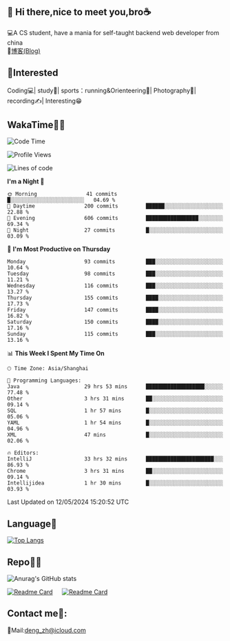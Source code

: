 👋 Hi there,nice to meet you,bro☕
---
💻A CS student, have a mania for self-taught backend web developer from china   
📌[博客(Blog)](https://github.com/HealUP/MyBlog)

 <!-- waka-box start -->
 <!-- waka-box end -->
 
🧲**Interested**
--
Coding💻| study📖| sports：running&Orienteering🏃‍| Photography📸| recording✍️| Interesting😁

WakaTime👨‍💻
---
<!--START_SECTION:waka-->
![Code Time](http://img.shields.io/badge/Code%20Time-1%2C137%20hrs%2037%20mins-blue)

![Profile Views](http://img.shields.io/badge/Profile%20Views-3-blue)

![Lines of code](https://img.shields.io/badge/From%20Hello%20World%20I%27ve%20Written-205.0%20thousand%20lines%20of%20code-blue)

**I'm a Night 🦉** 

```text
🌞 Morning                41 commits          █░░░░░░░░░░░░░░░░░░░░░░░░   04.69 % 
🌆 Daytime                200 commits         ██████░░░░░░░░░░░░░░░░░░░   22.88 % 
🌃 Evening                606 commits         █████████████████░░░░░░░░   69.34 % 
🌙 Night                  27 commits          █░░░░░░░░░░░░░░░░░░░░░░░░   03.09 % 
```
📅 **I'm Most Productive on Thursday** 

```text
Monday                   93 commits          ███░░░░░░░░░░░░░░░░░░░░░░   10.64 % 
Tuesday                  98 commits          ███░░░░░░░░░░░░░░░░░░░░░░   11.21 % 
Wednesday                116 commits         ███░░░░░░░░░░░░░░░░░░░░░░   13.27 % 
Thursday                 155 commits         ████░░░░░░░░░░░░░░░░░░░░░   17.73 % 
Friday                   147 commits         ████░░░░░░░░░░░░░░░░░░░░░   16.82 % 
Saturday                 150 commits         ████░░░░░░░░░░░░░░░░░░░░░   17.16 % 
Sunday                   115 commits         ███░░░░░░░░░░░░░░░░░░░░░░   13.16 % 
```


📊 **This Week I Spent My Time On** 

```text
🕑︎ Time Zone: Asia/Shanghai

💬 Programming Languages: 
Java                     29 hrs 53 mins      ███████████████████░░░░░░   77.48 % 
Other                    3 hrs 31 mins       ██░░░░░░░░░░░░░░░░░░░░░░░   09.14 % 
SQL                      1 hr 57 mins        █░░░░░░░░░░░░░░░░░░░░░░░░   05.06 % 
YAML                     1 hr 54 mins        █░░░░░░░░░░░░░░░░░░░░░░░░   04.96 % 
XML                      47 mins             █░░░░░░░░░░░░░░░░░░░░░░░░   02.06 % 

🔥 Editors: 
IntelliJ                 33 hrs 32 mins      ██████████████████████░░░   86.93 % 
Chrome                   3 hrs 31 mins       ██░░░░░░░░░░░░░░░░░░░░░░░   09.14 % 
Intellijidea             1 hr 30 mins        █░░░░░░░░░░░░░░░░░░░░░░░░   03.93 % 
```


 Last Updated on 12/05/2024 15:20:52 UTC
<!--END_SECTION:waka-->

Language🚀
---
[![Top Langs](https://github-readme-stats.vercel.app/api/top-langs/?username=HealUP&layout=compact&hide_border=true)](https://github.com/HealUP)

Repo🧑‍💻
---
![Anurag's GitHub stats](https://github-readme-stats.vercel.app/api?username=HealUP&count_private=true&show_icons=true&theme=gruvbox&hide_border=true) 

[![Readme Card](https://github-readme-stats.vercel.app/api/pin/?username=HealUP&repo=InternetEy&theme=transparent)](https://github.com/HealUP/InternetEy) &emsp;
[![Readme Card](https://github-readme-stats.vercel.app/api/pin/?username=HealUP&repo=CampusExperience&theme=transparent)](https://github.com/HealUP/CampusExperience)


Contact me📱:
---
📮Mail:deng_zh@icloud.com  
